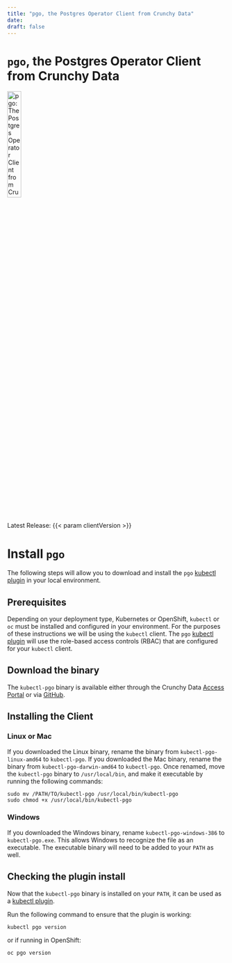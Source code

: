 ```yaml
---
title: "pgo, the Postgres Operator Client from Crunchy Data"
date:
draft: false
---
```


# `pgo`, the Postgres Operator Client from Crunchy Data

 <img width="25%" src="logos/pgo.svg" alt="pgo: The Postgres Operator Client from Crunchy Data" />

Latest Release: {{< param clientVersion >}}

# Install `pgo`

The following steps will allow you to download and install the `pgo` [kubectl plugin][] in your
local environment.

## Prerequisites

Depending on your deployment type, Kubernetes or OpenShift, `kubectl` or `oc` must be installed and
configured in your environment. For the purposes of these instructions we will be using the `kubectl`
client. The `pgo` [kubectl plugin][] will use the role-based access controls (RBAC) that are
configured for your `kubectl` client.

## Download the binary

The `kubectl-pgo` binary is available either through the Crunchy Data [Access Portal][] or via [GitHub][].

## Installing the Client

### Linux or Mac

If you downloaded the Linux binary, rename the binary from `kubectl-pgo-linux-amd64` to `kubectl-pgo`. If you downloaded the Mac binary, rename the binary from `kubectl-pgo-darwin-amd64` to `kubectl-pgo`. Once renamed, move the `kubectl-pgo` binary to `/usr/local/bin`, and make it executable by running the following commands:

```
sudo mv /PATH/TO/kubectl-pgo /usr/local/bin/kubectl-pgo
sudo chmod +x /usr/local/bin/kubectl-pgo
```

### Windows

If you downloaded the Windows binary, rename `kubectl-pgo-windows-386` to `kubectl-pgo.exe`. This allows Windows to recognize the file as an executable.  The executable binary will need to be added to your `PATH` as well.

## Checking the plugin install

Now that the `kubectl-pgo` binary is installed on your `PATH`, it can be used as a [kubectl plugin][].

Run the following command to ensure that the plugin is working:

```
kubectl pgo version
```

or if running in OpenShift:
```
oc pgo version
```

[kubectl plugin]: https://kubernetes.io/docs/tasks/extend-kubectl/kubectl-plugins/
[Access Portal]: https://access.crunchydata.com/downloads/
[GitHub]: https://github.com/CrunchyData/postgres-operator-client/releases
